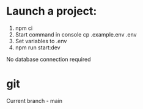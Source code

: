 # Launch a project:

1.  npm ci
2.  Start command in console cp .example.env .env
3.  Set variables to .env
4.  npm run start:dev

No database connection required

# git

Current branch - main
